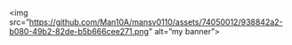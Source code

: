 <img src=”https://github.com/Man10A/mansv0110/assets/74050012/938842a2-b080-49b2-82de-b5b666cee271.png" alt=”my banner”>
